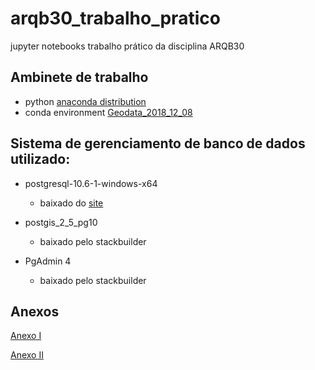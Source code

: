 # arqb30_trabalho_pratico
jupyter notebooks trabalho prático da disciplina ARQB30

## Ambinete de trabalho
  - python [anaconda distribution](https://www.anaconda.com/download/)
  - conda environment [Geodata_2018_12_08](./condaEnvs/Geodata_2018_12_08.yml)
  

## Sistema de gerenciamento de banco de dados utilizado:

  - postgresql-10.6-1-windows-x64
    - baixado do [site](https://www.enterprisedb.com/downloads/postgres-postgresql-downloads)
    
  - postgis_2_5_pg10
    - baixado pelo stackbuilder
    
  - PgAdmin 4
    - baixado pelo stackbuilder
    
## Anexos

  [Anexo I](./nbs_downloads/Anexo_I.html)
  
  [Anexo II](./nbs_downloads/Anexo_II.html)
  
